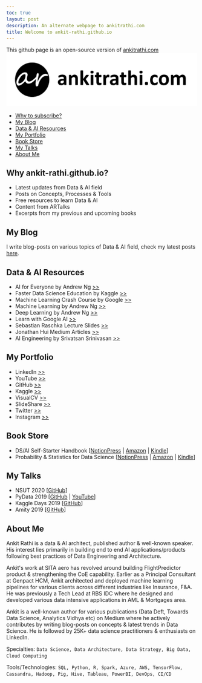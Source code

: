 ```yaml
---
toc: true
layout: post
description: An alternate webpage to ankitrathi.com
title: Welcome to ankit-rathi.github.io
---
```


This github page is an open-source version of [ankitrathi.com](https://www.ankitrathi.com/)
![AR_Logo](images/AR_Logo.jpg)

- [Why to subscribe?](#Why-to-subscribe)
- [My Blog](#My-Blog)
- [Data & AI Resources](#Data-AI-Resources)
- [My Portfolio](#My-Portfolio)
- [Book Store](#Book-Store)
- [My Talks](#My-Talks)
- [About Me](#About-Me)

## Why ankit-rathi.github.io?
- Latest updates from Data & AI field
- Posts on Concepts, Processes & Tools
- Free resources to learn Data & AI
- Content from ARTalks
- Excerpts from my previous and upcoming books

## My Blog

I write blog-posts on various topics of Data & AI field, check my latest posts [here](https://ankit-rathi.github.io/data-and-ai/). 

## Data & AI Resources
- AI for Everyone by Andrew Ng [>>](https://www.deeplearning.ai/ai-for-everyone/)
- Faster Data Science Education by Kaggle [>>](https://www.kaggle.com/learn/overview)
- Machine Learning Crash Course by Google [>>](https://developers.google.com/machine-learning/crash-course)
- Machine Learning by Andrew Ng [>>](https://www.coursera.org/learn/machine-learning)
- Deep Learning by Andrew Ng [>>](https://www.coursera.org/specializations/deep-learning)
- Learn with Google AI [>>](https://ai.google/education/)
- Sebastian Raschka Lecture Slides [>>](https://sebastianraschka.com/resources.html)
- Jonathan Hui Medium Articles [>>](https://medium.com/@jonathan_hui/index-page-for-my-articles-in-deep-learning-19821810a14)
- AI Engineering by Srivatsan Srinivasan [>>](https://www.youtube.com/channel/UCwBs8TLOogwyGd0GxHCp-Dw)


## My Portfolio
- LinkedIn [>>](https://www.linkedin.com/in/ankitrathi/)
- YouTube [>>](https://www.youtube.com/channel/UCrIv4EU2tFX8VhhT0oCnDnw)
- GitHub [>>](https://github.com/ankit-rathi)
- Kaggle [>>](https://www.kaggle.com/ankitrathi/competitions)
- VisualCV [>>](https://visualcv.com/ankit-rathi)
- SlideShare [>>](https://slideshare.net/ankitrathi)
- Twitter [>>](https://twitter.com/rathiankit)
- Instagram [>>](https://instagram.com/ankitrathi/)

## Book Store
- DS/AI Self-Starter Handbook [[NotionPress](https://notionpress.com/read/ds-ai-self-starter-handbook) | [Amazon](https://www.amazon.com/dp/1079189262) | [Kindle](https://www.amazon.com/dp/B07VDJ7PHD)]
- Probability & Statistics for Data Science [[NotionPress](https://notionpress.com/read/probability-statistics-for-data-science) | [Amazon](https://www.amazon.com/dp/1795009047) | [Kindle](https://www.amazon.com/dp/B07N18VT5C)]

## My Talks
- NSUT 2020 [[GitHub](https://github.com/ankitrathi169/AR-Talks/blob/master/ARTalks-AIML-on-Cloud-NSUT.pdf)]
- PyData 2019 [[GitHub](https://github.com/ankitrathi169/AR-Talks/blob/master/PyData2019_ML_Opacity.pdf) | [YouTube](https://www.youtube.com/watch?v=bAoJnCeKFZA&)]
- Kaggle Days 2019 [[GitHub](https://github.com/ankitrathi169/AR-Talks/blob/master/ARTalks-KaggleDaysTalk.pdf)]
- Amity 2019 [[GitHub](https://github.com/ankitrathi169/AR-Talks/blob/master/ARTalks-Guest_Lecture_Amity.pdf)]

## About Me

Ankit Rathi is a data & AI architect, published author & well-known speaker. His interest lies primarily in building end to end AI applications/products following best practices of Data Engineering and Architecture. 

Ankit's work at SITA aero has revolved around building FlightPredictor product & strengthening the CoE capability. Earlier as a Principal Consultant at Genpact HCM, Ankit architected and deployed machine learning pipelines for various clients across different industries like Insurance, F&A. He was previously a Tech Lead at RBS IDC where he designed and developed various data intensive applications in AML & Mortgages area.

Ankit is a well-known author for various publications (Data Deft, Towards Data Science, Analytics Vidhya etc) on Medium where he actively contributes by writing blog-posts on concepts & latest trends in Data Science. He is followed by 25K+ data science practitioners & enthusiasts on LinkedIn.

Specialties: `Data Science, Data Architecture, Data Strategy, Big Data, Cloud Computing`

Tools/Technologies: `SQL, Python, R, Spark, Azure, AWS, TensorFlow, Cassandra, Hadoop, Pig, Hive, Tableau, PowerBI, DevOps, CI/CD` 
